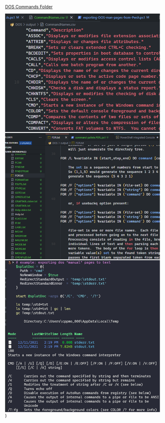
## 

[DOS Commands Folder](./output/readme.md)

![sdfs](./image/export-dos-command-csv.png)
![sdfs](./image/export-dos-command-topics.png)
![sdfs](./image/exporting-DOS-man-pages-from-Pwsh.png))